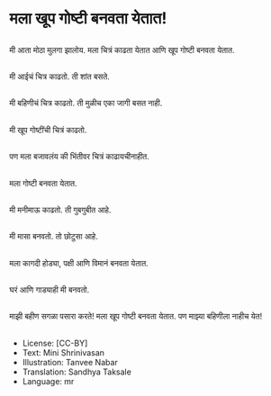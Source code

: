 # मला खूप गोष्टी बनवता येतात!

##
मी आता मोठा मुलगा झालोय. मला चित्रं काढता येतात आणि खूप गोष्टी बनवता येतात.

##
मी आईचं चित्र काढतो. ती शांत बसते.

##
मी बहिणीचं चित्र काढतो. ती मुळीच एका जागी बसत नाही.

##
मी खूप गोष्टींची चित्रं काढतो.

##
पण मला बजावलंय की भिंतीवर चित्रं काढायचीनाहीत.

##
मला गोष्टी बनवता येतात.

##
मी मनीमाऊ काढतो. ती गुबगुबीत आहे.

##
मी मासा बनवतो. तो छोटुसा आहे.

##
मला कागदी होड्या, पक्षी आणि विमानं बनवता येतात.

##
घरं आणि गाड्याही मी बनवतो.

##
माझी बहीण सगळा पसारा करते! मला खूप गोष्टी बनवता येतात.
पण माझ्या बहिणीला नाहीच येत!

##
* License: [CC-BY]
* Text: Mini Shrinivasan
* Illustration: Tanvee Nabar
* Translation: Sandhya Taksale
* Language: mr
